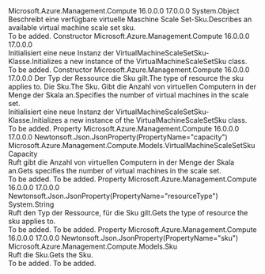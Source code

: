 <Type Name="VirtualMachineScaleSetSku" FullName="Microsoft.Azure.Management.Compute.Models.VirtualMachineScaleSetSku">
  <TypeSignature Language="C#" Value="public class VirtualMachineScaleSetSku" />
  <TypeSignature Language="ILAsm" Value=".class public auto ansi beforefieldinit VirtualMachineScaleSetSku extends System.Object" />
  <TypeSignature Language="DocId" Value="T:Microsoft.Azure.Management.Compute.Models.VirtualMachineScaleSetSku" />
  <TypeSignature Language="VB.NET" Value="Public Class VirtualMachineScaleSetSku" />
  <TypeSignature Language="F#" Value="type VirtualMachineScaleSetSku = class" />
  <AssemblyInfo>
    <AssemblyName>Microsoft.Azure.Management.Compute</AssemblyName>
    <AssemblyVersion>16.0.0.0</AssemblyVersion>
    <AssemblyVersion>17.0.0.0</AssemblyVersion>
  </AssemblyInfo>
  <Base>
    <BaseTypeName>System.Object</BaseTypeName>
  </Base>
  <Interfaces />
  <Docs>
    <summary>
            <span data-ttu-id="d8cad-101">Beschreibt eine verfügbare virtuelle Maschine Scale Set-Sku.</span><span class="sxs-lookup"><span data-stu-id="d8cad-101">Describes an available virtual machine scale set sku.</span></span>
            </summary>
    <remarks>To be added.</remarks>
  </Docs>
  <Members>
    <Member MemberName=".ctor">
      <MemberSignature Language="C#" Value="public VirtualMachineScaleSetSku ();" />
      <MemberSignature Language="ILAsm" Value=".method public hidebysig specialname rtspecialname instance void .ctor() cil managed" />
      <MemberSignature Language="DocId" Value="M:Microsoft.Azure.Management.Compute.Models.VirtualMachineScaleSetSku.#ctor" />
      <MemberSignature Language="VB.NET" Value="Public Sub New ()" />
      <MemberType>Constructor</MemberType>
      <AssemblyInfo>
        <AssemblyName>Microsoft.Azure.Management.Compute</AssemblyName>
        <AssemblyVersion>16.0.0.0</AssemblyVersion>
        <AssemblyVersion>17.0.0.0</AssemblyVersion>
      </AssemblyInfo>
      <Parameters />
      <Docs>
        <summary>
            <span data-ttu-id="d8cad-102">Initialisiert eine neue Instanz der VirtualMachineScaleSetSku-Klasse.</span><span class="sxs-lookup"><span data-stu-id="d8cad-102">Initializes a new instance of the VirtualMachineScaleSetSku class.</span></span>
            </summary>
        <remarks>To be added.</remarks>
      </Docs>
    </Member>
    <Member MemberName=".ctor">
      <MemberSignature Language="C#" Value="public VirtualMachineScaleSetSku (string resourceType = null, Microsoft.Azure.Management.Compute.Models.Sku sku = null, Microsoft.Azure.Management.Compute.Models.VirtualMachineScaleSetSkuCapacity capacity = null);" />
      <MemberSignature Language="ILAsm" Value=".method public hidebysig specialname rtspecialname instance void .ctor(string resourceType, class Microsoft.Azure.Management.Compute.Models.Sku sku, class Microsoft.Azure.Management.Compute.Models.VirtualMachineScaleSetSkuCapacity capacity) cil managed" />
      <MemberSignature Language="DocId" Value="M:Microsoft.Azure.Management.Compute.Models.VirtualMachineScaleSetSku.#ctor(System.String,Microsoft.Azure.Management.Compute.Models.Sku,Microsoft.Azure.Management.Compute.Models.VirtualMachineScaleSetSkuCapacity)" />
      <MemberSignature Language="F#" Value="new Microsoft.Azure.Management.Compute.Models.VirtualMachineScaleSetSku : string * Microsoft.Azure.Management.Compute.Models.Sku * Microsoft.Azure.Management.Compute.Models.VirtualMachineScaleSetSkuCapacity -&gt; Microsoft.Azure.Management.Compute.Models.VirtualMachineScaleSetSku" Usage="new Microsoft.Azure.Management.Compute.Models.VirtualMachineScaleSetSku (resourceType, sku, capacity)" />
      <MemberType>Constructor</MemberType>
      <AssemblyInfo>
        <AssemblyName>Microsoft.Azure.Management.Compute</AssemblyName>
        <AssemblyVersion>16.0.0.0</AssemblyVersion>
        <AssemblyVersion>17.0.0.0</AssemblyVersion>
      </AssemblyInfo>
      <Parameters>
        <Parameter Name="resourceType" Type="System.String" />
        <Parameter Name="sku" Type="Microsoft.Azure.Management.Compute.Models.Sku" />
        <Parameter Name="capacity" Type="Microsoft.Azure.Management.Compute.Models.VirtualMachineScaleSetSkuCapacity" />
      </Parameters>
      <Docs>
        <param name="resourceType"><span data-ttu-id="d8cad-103">Der Typ der Ressource die Sku gilt.</span><span class="sxs-lookup"><span data-stu-id="d8cad-103">The type of resource the sku applies to.</span></span></param>
        <param name="sku"><span data-ttu-id="d8cad-104">Die Sku.</span><span class="sxs-lookup"><span data-stu-id="d8cad-104">The Sku.</span></span></param>
        <param name="capacity"><span data-ttu-id="d8cad-105">Gibt die Anzahl von virtuellen Computern in der Menge der Skala an.</span><span class="sxs-lookup"><span data-stu-id="d8cad-105">Specifies the number of virtual machines in the scale set.</span></span></param>
        <summary>
            <span data-ttu-id="d8cad-106">Initialisiert eine neue Instanz der VirtualMachineScaleSetSku-Klasse.</span><span class="sxs-lookup"><span data-stu-id="d8cad-106">Initializes a new instance of the VirtualMachineScaleSetSku class.</span></span>
            </summary>
        <remarks>To be added.</remarks>
      </Docs>
    </Member>
    <Member MemberName="Capacity">
      <MemberSignature Language="C#" Value="public Microsoft.Azure.Management.Compute.Models.VirtualMachineScaleSetSkuCapacity Capacity { get; }" />
      <MemberSignature Language="ILAsm" Value=".property instance class Microsoft.Azure.Management.Compute.Models.VirtualMachineScaleSetSkuCapacity Capacity" />
      <MemberSignature Language="DocId" Value="P:Microsoft.Azure.Management.Compute.Models.VirtualMachineScaleSetSku.Capacity" />
      <MemberSignature Language="VB.NET" Value="Public ReadOnly Property Capacity As VirtualMachineScaleSetSkuCapacity" />
      <MemberSignature Language="F#" Value="member this.Capacity : Microsoft.Azure.Management.Compute.Models.VirtualMachineScaleSetSkuCapacity" Usage="Microsoft.Azure.Management.Compute.Models.VirtualMachineScaleSetSku.Capacity" />
      <MemberType>Property</MemberType>
      <AssemblyInfo>
        <AssemblyName>Microsoft.Azure.Management.Compute</AssemblyName>
        <AssemblyVersion>16.0.0.0</AssemblyVersion>
        <AssemblyVersion>17.0.0.0</AssemblyVersion>
      </AssemblyInfo>
      <Attributes>
        <Attribute>
          <AttributeName>Newtonsoft.Json.JsonProperty(PropertyName="capacity")</AttributeName>
        </Attribute>
      </Attributes>
      <ReturnValue>
        <ReturnType>Microsoft.Azure.Management.Compute.Models.VirtualMachineScaleSetSkuCapacity</ReturnType>
      </ReturnValue>
      <Docs>
        <summary>
            <span data-ttu-id="d8cad-107">Ruft gibt die Anzahl von virtuellen Computern in der Menge der Skala an.</span><span class="sxs-lookup"><span data-stu-id="d8cad-107">Gets specifies the number of virtual machines in the scale set.</span></span>
            </summary>
        <value>To be added.</value>
        <remarks>To be added.</remarks>
      </Docs>
    </Member>
    <Member MemberName="ResourceType">
      <MemberSignature Language="C#" Value="public string ResourceType { get; }" />
      <MemberSignature Language="ILAsm" Value=".property instance string ResourceType" />
      <MemberSignature Language="DocId" Value="P:Microsoft.Azure.Management.Compute.Models.VirtualMachineScaleSetSku.ResourceType" />
      <MemberSignature Language="VB.NET" Value="Public ReadOnly Property ResourceType As String" />
      <MemberSignature Language="F#" Value="member this.ResourceType : string" Usage="Microsoft.Azure.Management.Compute.Models.VirtualMachineScaleSetSku.ResourceType" />
      <MemberType>Property</MemberType>
      <AssemblyInfo>
        <AssemblyName>Microsoft.Azure.Management.Compute</AssemblyName>
        <AssemblyVersion>16.0.0.0</AssemblyVersion>
        <AssemblyVersion>17.0.0.0</AssemblyVersion>
      </AssemblyInfo>
      <Attributes>
        <Attribute>
          <AttributeName>Newtonsoft.Json.JsonProperty(PropertyName="resourceType")</AttributeName>
        </Attribute>
      </Attributes>
      <ReturnValue>
        <ReturnType>System.String</ReturnType>
      </ReturnValue>
      <Docs>
        <summary>
            <span data-ttu-id="d8cad-108">Ruft den Typ der Ressource, für die Sku gilt.</span><span class="sxs-lookup"><span data-stu-id="d8cad-108">Gets the type of resource the sku applies to.</span></span>
            </summary>
        <value>To be added.</value>
        <remarks>To be added.</remarks>
      </Docs>
    </Member>
    <Member MemberName="Sku">
      <MemberSignature Language="C#" Value="public Microsoft.Azure.Management.Compute.Models.Sku Sku { get; }" />
      <MemberSignature Language="ILAsm" Value=".property instance class Microsoft.Azure.Management.Compute.Models.Sku Sku" />
      <MemberSignature Language="DocId" Value="P:Microsoft.Azure.Management.Compute.Models.VirtualMachineScaleSetSku.Sku" />
      <MemberSignature Language="VB.NET" Value="Public ReadOnly Property Sku As Sku" />
      <MemberSignature Language="F#" Value="member this.Sku : Microsoft.Azure.Management.Compute.Models.Sku" Usage="Microsoft.Azure.Management.Compute.Models.VirtualMachineScaleSetSku.Sku" />
      <MemberType>Property</MemberType>
      <AssemblyInfo>
        <AssemblyName>Microsoft.Azure.Management.Compute</AssemblyName>
        <AssemblyVersion>16.0.0.0</AssemblyVersion>
        <AssemblyVersion>17.0.0.0</AssemblyVersion>
      </AssemblyInfo>
      <Attributes>
        <Attribute>
          <AttributeName>Newtonsoft.Json.JsonProperty(PropertyName="sku")</AttributeName>
        </Attribute>
      </Attributes>
      <ReturnValue>
        <ReturnType>Microsoft.Azure.Management.Compute.Models.Sku</ReturnType>
      </ReturnValue>
      <Docs>
        <summary>
            <span data-ttu-id="d8cad-109">Ruft die Sku.</span><span class="sxs-lookup"><span data-stu-id="d8cad-109">Gets the Sku.</span></span>
            </summary>
        <value>To be added.</value>
        <remarks>To be added.</remarks>
      </Docs>
    </Member>
  </Members>
</Type>